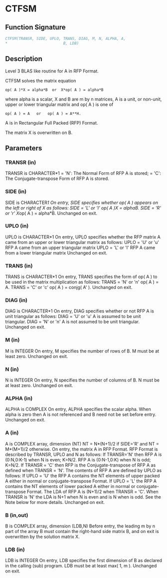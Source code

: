 # CTFSM

## Function Signature

```fortran
CTFSM(TRANSR, SIDE, UPLO, TRANS, DIAG, M, N, ALPHA, A,
*                         B, LDB)
```

## Description


 Level 3 BLAS like routine for A in RFP Format.

 CTFSM solves the matrix equation

    op( A )*X = alpha*B  or  X*op( A ) = alpha*B

 where alpha is a scalar, X and B are m by n matrices, A is a unit, or
 non-unit,  upper or lower triangular matrix  and  op( A )  is one  of

    op( A ) = A   or   op( A ) = A**H.

 A is in Rectangular Full Packed (RFP) Format.

 The matrix X is overwritten on B.

## Parameters

### TRANSR (in)

TRANSR is CHARACTER*1 = 'N': The Normal Form of RFP A is stored; = 'C': The Conjugate-transpose Form of RFP A is stored.

### SIDE (in)

SIDE is CHARACTER*1 On entry, SIDE specifies whether op( A ) appears on the left or right of X as follows: SIDE = 'L' or 'l' op( A )*X = alpha*B. SIDE = 'R' or 'r' X*op( A ) = alpha*B. Unchanged on exit.

### UPLO (in)

UPLO is CHARACTER*1 On entry, UPLO specifies whether the RFP matrix A came from an upper or lower triangular matrix as follows: UPLO = 'U' or 'u' RFP A came from an upper triangular matrix UPLO = 'L' or 'l' RFP A came from a lower triangular matrix Unchanged on exit.

### TRANS (in)

TRANS is CHARACTER*1 On entry, TRANS specifies the form of op( A ) to be used in the matrix multiplication as follows: TRANS = 'N' or 'n' op( A ) = A. TRANS = 'C' or 'c' op( A ) = conjg( A' ). Unchanged on exit.

### DIAG (in)

DIAG is CHARACTER*1 On entry, DIAG specifies whether or not RFP A is unit triangular as follows: DIAG = 'U' or 'u' A is assumed to be unit triangular. DIAG = 'N' or 'n' A is not assumed to be unit triangular. Unchanged on exit.

### M (in)

M is INTEGER On entry, M specifies the number of rows of B. M must be at least zero. Unchanged on exit.

### N (in)

N is INTEGER On entry, N specifies the number of columns of B. N must be at least zero. Unchanged on exit.

### ALPHA (in)

ALPHA is COMPLEX On entry, ALPHA specifies the scalar alpha. When alpha is zero then A is not referenced and B need not be set before entry. Unchanged on exit.

### A (in)

A is COMPLEX array, dimension (NT) NT = N*(N+1)/2 if SIDE='R' and NT = M*(M+1)/2 otherwise. On entry, the matrix A in RFP Format. RFP Format is described by TRANSR, UPLO and N as follows: If TRANSR='N' then RFP A is (0:N,0:K-1) when N is even; K=N/2. RFP A is (0:N-1,0:K) when N is odd; K=N/2. If TRANSR = 'C' then RFP is the Conjugate-transpose of RFP A as defined when TRANSR = 'N'. The contents of RFP A are defined by UPLO as follows: If UPLO = 'U' the RFP A contains the NT elements of upper packed A either in normal or conjugate-transpose Format. If UPLO = 'L' the RFP A contains the NT elements of lower packed A either in normal or conjugate-transpose Format. The LDA of RFP A is (N+1)/2 when TRANSR = 'C'. When TRANSR is 'N' the LDA is N+1 when N is even and is N when is odd. See the Note below for more details. Unchanged on exit.

### B (in,out)

B is COMPLEX array, dimension (LDB,N) Before entry, the leading m by n part of the array B must contain the right-hand side matrix B, and on exit is overwritten by the solution matrix X.

### LDB (in)

LDB is INTEGER On entry, LDB specifies the first dimension of B as declared in the calling (sub) program. LDB must be at least max( 1, m ). Unchanged on exit.

